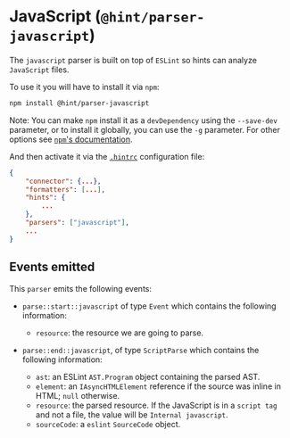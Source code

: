 # JavaScript (`@hint/parser-javascript`)

The `javascript` parser is built on top of `ESLint` so hints can
analyze `JavaScript` files.

To use it you will have to install it via `npm`:

```bash
npm install @hint/parser-javascript
```

Note: You can make `npm` install it as a `devDependency` using the
`--save-dev` parameter, or to install it globally, you can use the
`-g` parameter. For other options see [`npm`'s
documentation](https://docs.npmjs.com/cli/install).

And then activate it via the [`.hintrc`][hintrc] configuration file:

```json
{
    "connector": {...},
    "formatters": [...],
    "hints": {
        ...
    },
    "parsers": ["javascript"],
    ...
}
```

## Events emitted

This `parser` emits the following events:

* `parse::start::javascript` of type `Event` which contains the following
  information:

  * `resource`: the resource we are going to parse.

* `parse::end::javascript`, of type `ScriptParse` which contains the following
  information:

  * `ast`: an ESLint `AST.Program` object containing the parsed AST.
  * `element`: an `IAsyncHTMLElement` reference if the source was inline in HTML; `null` otherwise.
  * `resource`: the parsed resource. If the JavaScript is in
    a `script tag` and not a file, the value will be `Internal
    javascript`.
  * `sourceCode`: a `eslint` `SourceCode` object.

<!-- Link labels: -->

[hintrc]: https://webhint.io/docs/user-guide/configuring-webhint/summary/

